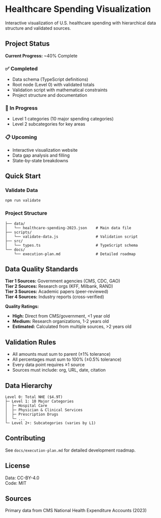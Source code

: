 # Healthcare Spending Visualization

Interactive visualization of U.S. healthcare spending with hierarchical data structure and validated sources.

## Project Status

**Current Progress:** ~40% Complete

### ✅ Completed
- Data schema (TypeScript definitions)
- Root node (Level 0) with validated totals
- Validation script with mathematical constraints
- Project structure and documentation

### 🚧 In Progress
- Level 1 categories (10 major spending categories)
- Level 2 subcategories for key areas

### 📋 Upcoming
- Interactive visualization website
- Data gap analysis and filling
- State-by-state breakdowns

## Quick Start

### Validate Data
```bash
npm run validate
```

### Project Structure
```
├── data/
│   └── healthcare-spending-2023.json    # Main data file
├── scripts/
│   └── validate-data.js                 # Validation script
├── src/
│   └── types.ts                         # TypeScript schema
└── docs/
    └── execution-plan.md                # Detailed roadmap
```

## Data Quality Standards

**Tier 1 Sources:** Government agencies (CMS, CDC, GAO)  
**Tier 2 Sources:** Research orgs (KFF, Milbank, RAND)  
**Tier 3 Sources:** Academic papers (peer-reviewed)  
**Tier 4 Sources:** Industry reports (cross-verified)

**Quality Ratings:**
- **High:** Direct from CMS/government, <1 year old
- **Medium:** Research organizations, 1-2 years old
- **Estimated:** Calculated from multiple sources, >2 years old

## Validation Rules

- All amounts must sum to parent (±1% tolerance)
- All percentages must sum to 100% (±0.5% tolerance)
- Every data point requires ≥1 source
- Sources must include: org, URL, date, citation

## Data Hierarchy

```
Level 0: Total NHE ($4.9T)
├─ Level 1: 10 Major Categories
│  ├─ Hospital Care
│  ├─ Physician & Clinical Services
│  ├─ Prescription Drugs
│  └─ ...
└─ Level 2+: Subcategories (varies by L1)
```

## Contributing

See `docs/execution-plan.md` for detailed development roadmap.

## License

Data: CC-BY-4.0  
Code: MIT

## Sources

Primary data from CMS National Health Expenditure Accounts (2023)

